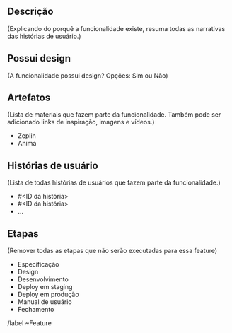 ## Descrição
(Explicando do porquê a funcionalidade existe, resuma todas as narrativas das histórias de usuário.)


## Possui design
(A funcionalidade possui design? Opções: Sim ou Não)


## Artefatos
(Lista de materiais que fazem parte da funcionalidade. Também pode ser adicionado links de inspiração, imagens e vídeos.)

 - Zeplin
 - Anima

## Histórias de usuário
(Lista de todas histórias de usuários que fazem parte da funcionalidade.)

 - #<ID da história>
 - #<ID da história>
 - ...


## Etapas
(Remover todas as etapas que não serão executadas para essa feature)

* Especificação
* Design
* Desenvolvimento
* Deploy em staging
* Deploy em produção
* Manual de usuário
* Fechamento


/label ~Feature